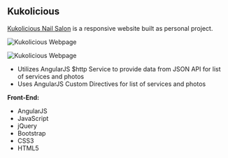
**Kukolicious**
--------------------

[Kukolicious Nail Salon](http://www.bernadetteengleman.com/Websites/Kukolicious/index.html)  is a responsive website built as personal project.

![Kukolicious Webpage](http://www.bernadetteengleman.com/img/portfolio/kukoliciousthumbnail.jpg)

![Kukolicious Webpage](http://www.bernadetteengleman.com/img/portfolio/kukoliciousthumbnail2.jpg)

 - Utilizes AngularJS $http Service to provide data from JSON API for list of services and photos
 - Uses AngularJS Custom Directives for list of services and photos


**Front-End:**

 - AngularJS
 - JavaScript
 - jQuery
 - Bootstrap
 - CSS3
 - HTML5
